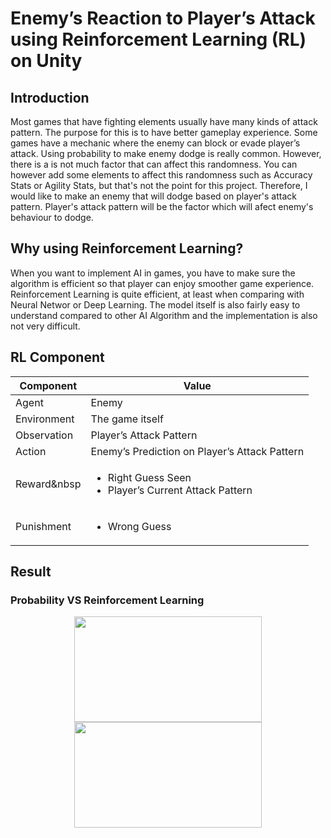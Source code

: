 # Enemy’s Reaction to Player’s Attack using Reinforcement Learning (RL) on Unity

## Introduction
Most games that have fighting elements usually have many kinds of attack pattern. The purpose for this is to have better gameplay experience. Some games have a mechanic where the enemy can block or evade player’s attack.
Using probability to make enemy dodge is really common. However, there is a is not much factor that can affect this randomness. You can however add some elements to affect this randomness such as Accuracy Stats or Agility Stats, but that's not the point for this project. Therefore, I would like to make an enemy that will dodge based on player's attack pattern. Player's attack pattern will be the factor which will afect enemy's behaviour to dodge.

## Why using Reinforcement Learning?
When you want to implement AI in games, you have to make sure the algorithm is efficient so that player can enjoy smoother game experience. Reinforcement Learning is quite efficient, at least when comparing with Neural Networ or Deep Learning. The model itself is also fairly easy to understand compared to other AI Algorithm and the implementation is also not very difficult.

## RL Component
| Component | Value |
| ------------- | ------------- |
| Agent | Enemy |
| Environment | The game itself |
| Observation | Player’s Attack Pattern |
| Action | Enemy’s Prediction on Player’s Attack Pattern |
| Reward&nbsp | <ul><li>Right Guess Seen</li><li>Player’s Current Attack Pattern</li></ul> |
| Punishment | <ul><li>Wrong Guess</li></ul> |

## Result
### Probability VS Reinforcement Learning
<p align="center">
  <img src="https://user-images.githubusercontent.com/55189926/183035363-bce456f8-fb01-4121-9ea2-7be428e3334e.gif" width="300" height="169"/>
  <img src="https://user-images.githubusercontent.com/55189926/183035378-4975ea12-a976-485f-8bcd-8a1e8f8e0069.gif" width="300" height="169"/>
</p>

